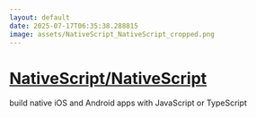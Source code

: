 ```yaml
---
layout: default
date: 2025-07-17T06:35:38.288815
image: assets/NativeScript_NativeScript_cropped.png
---
```


# [NativeScript/NativeScript](https://github.com/NativeScript/NativeScript)

build native iOS and Android apps with JavaScript or TypeScript
